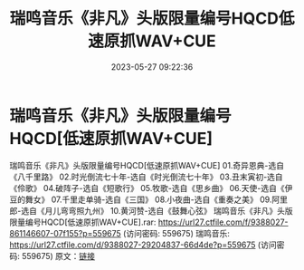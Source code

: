 ﻿---
title: 瑞鸣音乐《非凡》头版限量编号HQCD低速原抓WAV+CUE
date: 2023-05-27 09:22:36
categories: 试音碟、非卖品、发烧碟
tags: 纯音雅乐
---
# 瑞鸣音乐《非凡》头版限量编号HQCD[低速原抓WAV+CUE]

瑞鸣音乐《非凡》头版限量编号HQCD[低速原抓WAV+CUE]
01.奇异恩典-选自《八千里路》
02.时光倒流七十年-选自《时光倒流七十年》
03.丑末寅初-选自《伶歌》
04.破阵子-选自《短歌行》
05.牧歌-选自《思乡曲》
06.天使-选自《伊豆的舞女》
07.千里走单骑-选自《三国》
08.小夜曲-选自《重奏之美》
09.阿里郎-选自《月儿弯弯照九州》
10.黄河赞-选自《鼓舞心弦》
瑞鸣音乐《非凡》头版限量编号HQCD[低速原抓WAV+CUE].rar: https://url27.ctfile.com/f/9388027-861146607-07f155?p=559675
(访问密码: 559675)
瑞鸣音乐: https://url27.ctfile.com/d/9388027-29204837-66d4de?p=559675
(访问密码: 559675)
原文：[链接](https://blog.sina.com.cn/s/blog_1647c7e760103122b.html)